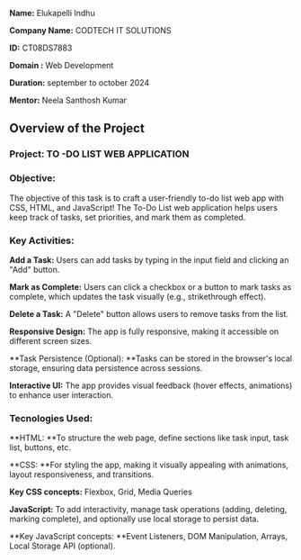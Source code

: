 **Name:**  Elukapelli Indhu

**Company Name:**  CODTECH IT SOLUTIONS

**ID:** CT08DS7883

**Domain :**  Web Development

**Duration:** september to october 2024

**Mentor:**  Neela Santhosh Kumar


## Overview of the Project

### Project: TO -DO LIST WEB APPLICATION

### Objective: 
The objective of this task is to craft a user-friendly to-do list web app with CSS, HTML, and JavaScript! The To-Do List web application helps users keep track of tasks, set priorities, and mark them as completed.

### Key Activities:

**Add a Task:** Users can add tasks by typing in the input field and clicking an "Add" button.

**Mark as Complete:** Users can click a checkbox or a button to mark tasks as complete, which updates the task visually (e.g., strikethrough effect).

**Delete a Task:** A "Delete" button allows users to remove tasks from the list.

**Responsive Design:** The app is fully responsive, making it accessible on different screen sizes.

**Task Persistence (Optional): **Tasks can be stored in the browser's local storage, ensuring data persistence across sessions.

**Interactive UI:** The app provides visual feedback (hover effects, animations) to enhance user interaction.

### Tecnologies Used:

**HTML: **To structure the web page, define sections like task input, task list, buttons, etc.

**CSS: **For styling the app, making it visually appealing with animations, layout responsiveness, and transitions.

**Key CSS concepts:** Flexbox, Grid, Media Queries

**JavaScript:** To add interactivity, manage task operations (adding, deleting, marking complete), and optionally use local storage to persist data.

**Key JavaScript concepts: **Event Listeners, DOM Manipulation, Arrays, Local Storage API (optional).


